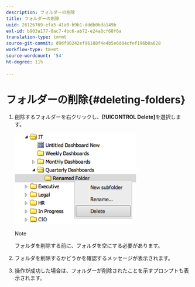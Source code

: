 ```yaml
---
description: フォルダーの削除
title: フォルダーの削除
uuid: 26126769-efa5-41a0-b9b1-dddb0bda149b
exl-id: b903a177-0ac7-4bc6-ab72-e24a8cf68f6a
translation-type: tm+mt
source-git-commit: d9df90242ef96188f4e4b5e6d04cfef196b0a628
workflow-type: tm+mt
source-wordcount: '54'
ht-degree: 11%

---
```


# フォルダーの削除{#deleting-folders}

1. 削除するフォルダーを右クリックし、**[!UICONTROL Delete]**&#x200B;を選択します。

   ![](assets/delete_folder.png)

   >[!NOTE]
   >
   >フォルダを削除する前に、フォルダを空にする必要があります。

1. フォルダを削除するかどうかを確認するメッセージが表示されます。
1. 操作が成功した場合は、フォルダーが削除されたことを示すプロンプトも表示されます。
